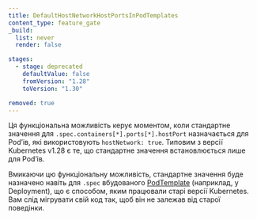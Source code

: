 ```yaml
---
title: DefaultHostNetworkHostPortsInPodTemplates
content_type: feature_gate
_build:
  list: never
  render: false

stages:
  - stage: deprecated
    defaultValue: false
    fromVersion: "1.28"
    toVersion: "1.30"

removed: true
---
```

Ця функціональна можливість керує моментом, коли стандартне значення для `.spec.containers[*].ports[*].hostPort` назначається для Podʼів, які використовують `hostNetwork: true`. Типовим з версії Kubernetes v1.28 є те, що стандартне значення встановлюється лише для Podʼів.

Вмикаючи цю функціональну можливість, стандартне значення буде назначено навіть для `.spec` вбудованого [PodTemplate](/docs/concepts/workloads/pods/#pod-templates) (наприклад, у Deployment), що є способом, яким працювали старі версії Kubernetes. Вам слід мігрувати свій код так, щоб він не залежав від старої поведінки.
